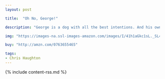 ```yaml
---
layout: post

title:  "Oh No, George!"

description: "George is a dog with all the best intentions. And his owner, Harry, has all the best hopes that George will be a well-behaved dog when he leaves him alone for the day. But when George spies a delicious cake sitting on the kitchen table, his resolve starts to waver. You see, George loves cake…uh-oh. What to do now? It’s so hard to be a good dog when there are cats to chase and flowers to dig up! What ever will Harry say when he gets back?"

img: "https://images-na.ssl-images-amazon.com/images/I/41h1aGkc1sL._SL480_.jpg"

buy: "http://amzn.com/0763655465"

tags:
- Chris Haughton
---
```


{% include content-rss.md %}